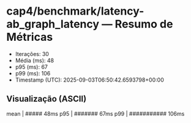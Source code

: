 # cap4/benchmark/latency-ab_graph_latency — Resumo de Métricas

- Iterações: 30
- Média (ms): 48
- p95 (ms): 67
- p99 (ms): 106
- Timestamp (UTC): 2025-09-03T06:50:42.6593798+00:00

## Visualização (ASCII)

mean     | ##### 48ms
p95      | ####### 67ms
p99      | ########### 106ms

